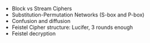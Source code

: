 * Block vs Stream Ciphers
* Substitution-Permutation Networks (S-box and P-box)
* Confusion and diffusion
* Feistel Cipher structure: Lucifer, 3 rounds enough
* Feistel decryption
